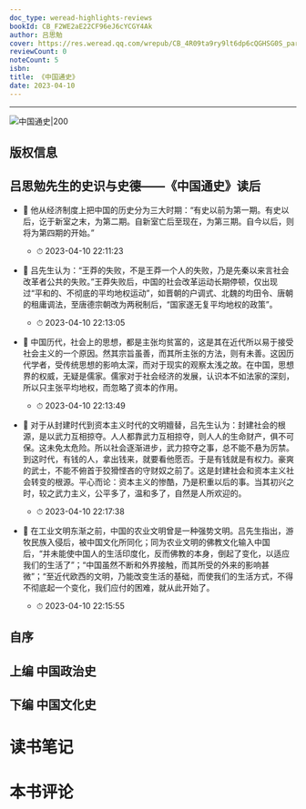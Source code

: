 ```yaml
---
doc_type: weread-highlights-reviews
bookId: CB_F2WE2aE22CF96eJ6cYCGY4Ak
author: 吕思勉
cover: https://res.weread.qq.com/wrepub/CB_4R09ta9ry9lt6dp6cQGHSG0S_parsecover
reviewCount: 0
noteCount: 5
isbn: 
title: 《中国通史》
date: 2023-04-10
---
```


---

![ 中国通史|200](https://res.weread.qq.com/wrepub/CB_4R09ta9ry9lt6dp6cQGHSG0S_parsecover)


## 版权信息

## 吕思勉先生的史识与史德——《中国通史》读后


- 📌 他从经济制度上把中国的历史分为三大时期：“有史以前为第一期。有史以后，讫于新室之末，为第二期。自新室亡后至现在，为第三期。自今以后，则将为第四期的开始。” 
    - ⏱ 2023-04-10 22:11:23 

- 📌 吕先生认为：“王莽的失败，不是王莽一个人的失败，乃是先秦以来言社会改革者公共的失败。”王莽失败后，中国的社会改革运动长期停顿，仅出现过“平和的、不彻底的平均地权运动”，如晋朝的户调式、北魏的均田令、唐朝的租庸调法，至唐德宗朝改为两税制后，“国家遂无复平均地权的政策”。 
    - ⏱ 2023-04-10 22:13:05 

- 📌 中国历代，社会上的思想，都是主张均贫富的，这是其在近代所以易于接受社会主义的一个原因。然其宗旨虽善，而其所主张的方法，则有未善。这因历代学者，受传统思想的影响太深，而对于现实的观察太浅之故。在中国，思想界的权威，无疑是儒家。儒家对于社会经济的发展，认识本不如法家的深刻，所以只主张平均地权，而忽略了资本的作用。 
    - ⏱ 2023-04-10 22:13:49 

- 📌 对于从封建时代到资本主义时代的文明嬗替，吕先生认为：封建社会的根源，是以武力互相掠夺。人人都靠武力互相掠夺，则人人的生命财产，俱不可保。这未免太危险。所以社会逐渐进步，武力掠夺之事，总不能不悬为厉禁。到这时代，有钱的人，拿出钱来，就要看他愿否。于是有钱就是有权力。豪爽的武士，不能不俯首于狡猾悭吝的守财奴之前了。这是封建社会和资本主义社会转变的根源。平心而论：资本主义的惨酷，乃是积重以后的事。当其初兴之时，较之武力主义，公平多了，温和多了，自然是人所欢迎的。 
    - ⏱ 2023-04-10 22:17:38 

- 📌 在工业文明东渐之前，中国的农业文明曾是一种强势文明。吕先生指出，游牧民族入侵后，被中国文化所同化；同为农业文明的佛教文化输入中国后，“并未能使中国人的生活印度化，反而佛教的本身，倒起了变化，以适应我们的生活了”；“中国虽然不断和外界接触，而其所受的外来的影响甚微”；“至近代欧西的文明，乃能改变生活的基础，而使我们的生活方式，不得不彻底起一个变化，我们应付的困难，就从此开始了。 
    - ⏱ 2023-04-10 22:15:55 
## 自序

## 上编 中国政治史

## 下编 中国文化史


# 读书笔记


# 本书评论
